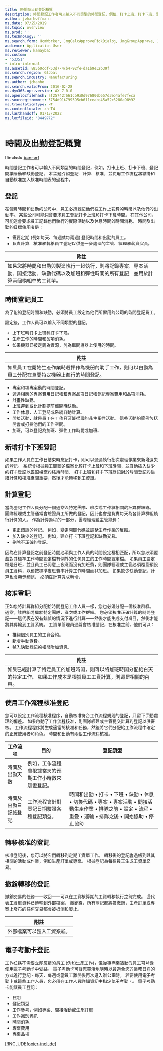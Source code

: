 ```yaml
---
title: 時間及出勤登記概覽
description: 時間登記工作者可以輸入不同類型的時間登記，例如，打卡上班、打卡下班、登記間接活動和缺勤登記。 本主題介紹登記、計算、核准，並使用工作流程將結構和自動核准加入核准時間表的過程中。
author: johanhoffmann
ms.date: 07/25/2019
ms.topic: overview
ms.prod: ''
ms.technology: ''
ms.search.form: HcmWorker, JmgCalcApprovePickDialog, JmgGroupApprove, JmgGroupCalc, JmgGroupSigningTable, JmgRegistration, JmgTimeCalcParmeters, WorkflowTableListPageRnr, JmgRegistrationSetup, JmgStampTrans, JmgStampJournalTrans
audience: Application User
ms.reviewer: kamaybac
ms.custom:
- "53351"
- intro-internal
ms.assetid: 885b0cdf-53d7-4cb4-92fe-da1b9e32b39f
ms.search.region: Global
ms.search.industry: Manufacturing
ms.author: johanho
ms.search.validFrom: 2016-02-28
ms.dyn365.ops.version: AX 7.0.0
ms.openlocfilehash: af257427661cb9a0d976800b657d3eb4afe7feca
ms.sourcegitcommit: 3754d916799595eb611ceabe45a52c6280a98992
ms.translationtype: HT
ms.contentlocale: zh-TW
ms.lasthandoff: 01/15/2022
ms.locfileid: "8449772"
---
```

# <a name="time-and-attendance-registration-overview"></a>時間及出勤登記概覽

[!include [banner](../includes/banner.md)]

時間登記工作者可以輸入不同類型的時間登記，例如，打卡上班、打卡下班、登記間接活動和缺勤登記。 本主題介紹登記、計算、核准，並使用工作流程將結構和自動核准加入核准時間表的過程中。

## <a name="registrations"></a>登記

在使用時間和出勤的公司中，員工必須登記他們在工作上花費的時間以及他們的出勤率。 某些公司可能只會要求員工登記打卡上班和打卡下班時間。 在其他公司，可能還會要求員工記錄他們執行的實際活動以及休息時間的時間消耗。 時間及出勤的目標使用者是：

- 需要定期 (例如每天、每週或每兩週) 登記時間和出勤的員工。
- 負責計算、核准和轉移員工登記以供進一步處理的主管、經理和薪資官員。

| **附註**                                                                                                                                                                                                                                                    |
|-------------------------------------------------------------------------------------------------------------------------------------------------------------------------------------------------------------------------------------------------------------|
| 如果您將時間和出勤與製造執行一起執行，則將記錄專案、專案活動、間接活動、缺勤代碼以及加班和彈性時間的所有登記，並用於計算兩個模組中的工資單。 |

## <a name="time-registrations-workers"></a>時間登記員工

為了能夠登記時間和缺勤，必須將員工設定為他們所僱用的公司的時間登記員工。

設定後，工作人員可以輸入不同類型的登記。

- 上下班時打卡上班和打卡下班。
- 生產工作的時間和品項消耗。
- 如果機器已被定義為資源，則為車間機器上使用的時間。

| **附註**                                                                                                                                                                                                                      |
|-------------------------------------------------------------------------------------------------------------------------------------------------------------------------------------------------------------------------------|
| 如果員工在開始生產作業時選擇作為機器的助手工作，則可以自動為員工分配在車間特定機器上進行的時間登記。 |

- 專案和項專案動的時間登記。
- 透過相應的專案費用日記帳和專案品項日記帳登記專案費用和品項消耗。
- 計畫性缺勤。
- 上班遲到或比計劃提前離開時缺勤。
- 工作休息、人工登記或系統自動計算。
- 間接活動，就是員工在工作日可能從事的非生產性活動。 這些活動的範例包括開會或打掃他們的工作空間。
- 加班，可以登記為加班、彈性工作時間或加班。

## <a name="adding-clock-out-registrations"></a>新增打卡下班登記

如果工作人員在工作日結束時忘記打卡，則可以通過執行批次處理作業來新增遺失的登記。 系統會根據員工關聯的檔案比較打卡上班和下班時間，並自動插入缺少的打卡登記以匹配檔案的結束時間。 打卡上班和打卡下班登記對於時間登記的後續計算和核准至關重要，然後才能轉移到工資單。

## <a name="calculating-registrations"></a>計算登記

當為登記工作人員分配一個通常與特定團隊、班次或工作組相關的計算群組時。 團隊經理或主管通常會驗證員工所做的登記，因此也會是負責每天為各計算群組執行計算的人。 作為計算過程的一部分，團隊經理或主管能夠：

- 更正錯誤的登記。 例如，變更開關代碼並調整生產作業的反饋。
- 加入缺少的登記。 例如，建立打卡下班登記和缺勤交易。
- 刪除不正確的登記。

因為在計算登記之前登記時間必須與工作人員的時間設定檔相匹配，所以您必須覆蓋對其標準工作時間設定檔有例外的任何員工的工作時間設定檔。 如果員工設定檔是日班，並且員工已同意上夜班而沒有加班費，則團隊經理或主管必須覆蓋預設員工資料，以便按標準夜班費率計算工作時間而非加班。 如果缺少缺勤登記，計算也會顯示錯誤。 必須在計算完成新增。

## <a name="approving-registrations"></a>核准登記

正如您將計算群組分配給時間登記工作人員一樣，您也必須分配一個核准群組。 通常，該群組將屬於特定團隊、班次或工作群組。 您必須核准正確計算的時間登記——這代表在沒有錯誤的情況下進行計算——然後才能生成支付項目，然後才能將其傳輸到工資系統。 工資單管理員通常會核准登記，在核准之前，他們可以：

- 推翻個別員工的工資合約。
- 新增手動保費。
- 輸入缺勤登記的相關附加資訊。

| **附註**                                                                                                                                                                             |
|--------------------------------------------------------------------------------------------------------------------------------------------------------------------------------------|
| 如果已經計算了特定員工的加班時間，則可以將加班時間分配給白天的特定工作。 如果工作成本是根據員工工資計算，則這是相關的內容。 |

## <a name="approving-registrations-using-workflow"></a>使用工作流程核准登記

您可以設定工作流程核准程序，自動核准符合工作流程規則的登記，只留下手動處理的偏差。 如果啟動了工作流程核准，則團隊經理或主管提交計算的登記以供審核。 工作流程程序將生成適當的核准和任務，然後將它們分配給工作流程中確定的正確使用者和角色。 時間和出勤有兩個工作流程核准。

| 工作流程                                  | 目的                                                                                                   | 登記類型                                                                                                                                                                                                                                     |
|-------------------------------------------|-----------------------------------------------------------------------------------------------------------|-------------------------------------------------------------------------------------------------------------------------------------------------------------------------------------------------------------------------------------------------------|
| 時間及出勤天數            | 例如，工作流程會根據當天的預期工作小時數來驗證登記。 |                                                                                                                                                                                                                                                       |
| 時間及出勤日記帳登記 | 工作流程會針對登記日期驗證各種登記類型。                           | 時間和出勤 • 打卡 • 下班 • 缺勤 • 休息 • 切換代碼 • 專案 • 專案活動 • 間接活動生產作業 • 排隊之前 • 設定 • 流程 • 重疊 • 運輸 • 排隊之後 • 開始協助 • 停止協助 |

## <a name="transferring-approved-registrations"></a>轉移核准的登記

核准登記後，您可以將它們轉移到定期工資單工作。 轉移後的登記會過帳到與其相關的活動或作業，例如生產訂單或專案。 根據登記為每個員工生成工資單交易。  

## <a name="reversing-transferred-registrations"></a>撤銷轉移的登記

撤銷交易的任務——收回——可以在工資核算期的工資轉移執行之前完成。 這代表工資單資料已傳輸到外部檔案。 撤銷後，所有登記都將被撤銷，生產訂單或專案上發布的任何交易都會被抵消和廢止。

| **附註**                                                 |
|----------------------------------------------------------|
| 外部檔案可以匯入工資系統。 |

## <a name="registrations-in-electronic-timecards"></a>電子考勤卡登記

工作任務不需要立即反饋的員工 (例如生產工作)，但從事專案活動的員工可以從使用電子考勤卡中受益。 電子考勤卡可讓您靈活地隨時以最適合您的業務日程的方式進行登記 - 每天、每週或當員工離開後再次進入辦公室時。 若要使用電子考勤卡或這些工作人員，您必須在工作人員詳細資訊中指定使用考勤卡。 電子考勤卡能讓員工登記：

- 日期
- 登記類型
- 工作參考，例如專案、間接活動或生產訂單
- 工作識別資訊
- 時間消耗
- 專案費用
- 專案品項

[!INCLUDE[footer-include](../../includes/footer-banner.md)]